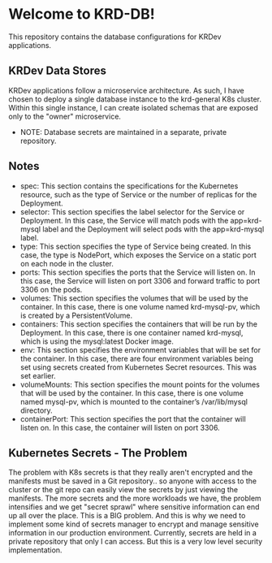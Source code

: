 # Welcome to KRD-DB!

This repository contains the database configurations for KRDev applications.

## KRDev Data Stores

KRDev applications follow a microservice architecture. As such, I have chosen to deploy a single database instance to the krd-general K8s cluster. Within this single instance, I can create isolated schemas that are exposed only to the "owner" microservice.

- NOTE: Database secrets are maintained in a separate, private repository.

## Notes

- spec: This section contains the specifications for the Kubernetes resource, such as the type of Service or the number of replicas for the Deployment.
- selector: This section specifies the label selector for the Service or Deployment. In this case, the Service will match pods with the app=krd-mysql label and the Deployment will select pods with the app=krd-mysql label.
- type: This section specifies the type of Service being created. In this case, the type is NodePort, which exposes the Service on a static port on each node in the cluster.
- ports: This section specifies the ports that the Service will listen on. In this case, the Service will listen on port 3306 and forward traffic to port 3306 on the pods.
- volumes: This section specifies the volumes that will be used by the container. In this case, there is one volume named krd-mysql-pv, which is created by a PersistentVolume.
- containers: This section specifies the containers that will be run by the Deployment. In this case, there is one container named krd-mysql, which is using the mysql:latest Docker image.
- env: This section specifies the environment variables that will be set for the container. In this case, there are four environment variables being set using secrets created from Kubernetes Secret resources. This was set earlier.
- volumeMounts: This section specifies the mount points for the volumes that will be used by the container. In this case, there is one volume named mysql-pv, which is mounted to the container’s /var/lib/mysql directory.
- containerPort: This section specifies the port that the container will listen on. In this case, the container will listen on port 3306.

## Kubernetes Secrets - The Problem

The problem with K8s secrets is that they really aren't encrypted and the manifests must be saved in a Git repository.. so anyone with access to the cluster or the git repo can easily view the secrets by just viewing the manifests. The more secrets and the more workloads we have, the problem intensifies and we get "secret sprawl" where sensitive information can end up all over the place. This is a BIG problem. And this is why we need to implement some kind of secrets manager to encrypt and manage sensitive information in our production environment. Currently, secrets are held in a private repository that only I can access. But this is a very low level security implementation.
